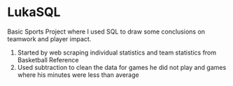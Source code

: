 # LukaSQL

Basic Sports Project where I used SQL to draw some conclusions on teamwork and player impact.
1. Started by web scraping individual statistics and team statistics from Basketball Reference
2. Used subtraction to clean the data for games he did not play and games where his minutes were less than average
